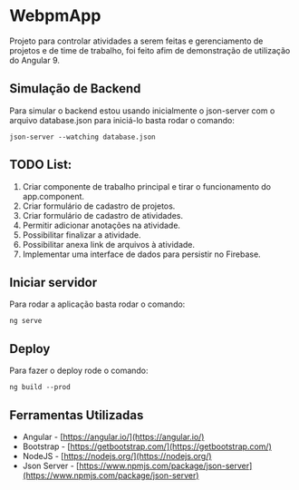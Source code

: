 
# WebpmApp

Projeto para controlar atividades a serem feitas e gerenciamento de projetos e de time de trabalho, foi feito afim de demonstração de utilização do Angular 9. 

## Simulação de Backend

Para simular o backend estou usando inicialmente o json-server com o arquivo database.json para iniciá-lo basta rodar o comando: 

    json-server --watching database.json

## TODO List:

 1. Criar componente de trabalho principal e tirar o funcionamento do app.component.
 2. Criar formulário de cadastro de projetos.
 3. Criar formulário de cadastro de atividades.
 4. Permitir adicionar anotações na atividade.
 5. Possibilitar finalizar a atividade.
 6. Possibilitar anexa link de arquivos à atividade.
 7. Implementar uma interface de dados para persistir  no Firebase.

## Iniciar servidor
Para rodar a aplicação basta rodar o comando:

    ng serve

## Deploy
Para fazer o deploy rode o comando:

    ng build --prod
    
## Ferramentas Utilizadas

 - Angular - [https://angular.io/](https://angular.io/)
 - Bootstrap - [https://getbootstrap.com/](https://getbootstrap.com/)
 - NodeJS - [https://nodejs.org/](https://nodejs.org/)
 - Json Server - [https://www.npmjs.com/package/json-server](https://www.npmjs.com/package/json-server)

